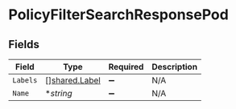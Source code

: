 # PolicyFilterSearchResponsePod


## Fields

| Field                                          | Type                                           | Required                                       | Description                                    |
| ---------------------------------------------- | ---------------------------------------------- | ---------------------------------------------- | ---------------------------------------------- |
| `Labels`                                       | [][shared.Label](../../models/shared/label.md) | :heavy_minus_sign:                             | N/A                                            |
| `Name`                                         | **string*                                      | :heavy_minus_sign:                             | N/A                                            |